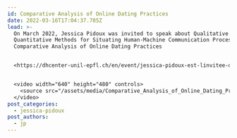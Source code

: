 ```yaml
---
id: Comparative Analysis of Online Dating Practices
date: 2022-03-16T17:04:37.785Z
lead: >-
  On March 2022, Jessica Pidoux was invited to speak about Qualitative and
  Quantitative Methods for Situating Human-Machine Communication Processes: A
  Comparative Analysis of Online Dating Practices


  <https://dhcenter-unil-epfl.ch/en/event/jessica-pidoux-est-linvitee-du-prochain-seminaire-methodologie-de-sciencespo/>


  <video width="640" height="480" controls>
    <source src="/assets/media/Comparative_Analysis_of_Online_Dating_Practices.mp4" type="video/mp4">
  </video>
post_categories:
  - jessica-pidoux
post_authors:
  - jp
---
```

